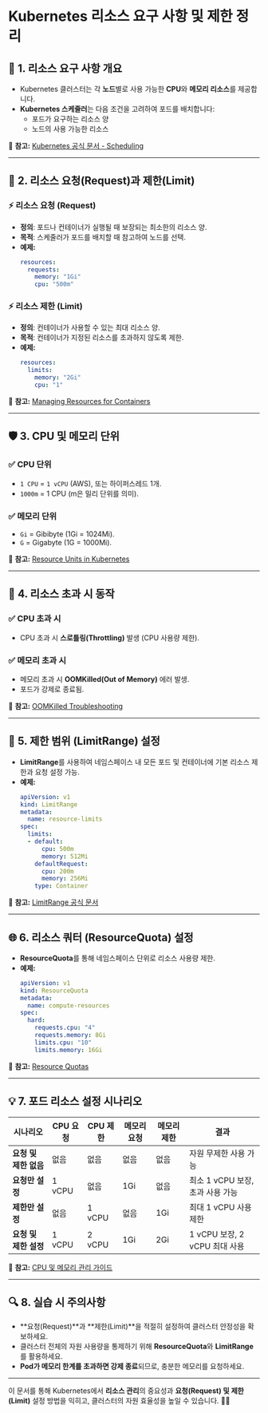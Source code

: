 # Kubernetes 리소스 요구 사항 및 제한 정리

## 📌 **1. 리소스 요구 사항 개요**
- Kubernetes 클러스터는 각 **노드**별로 사용 가능한 **CPU**와 **메모리 리소스**를 제공합니다.
- **Kubernetes 스케줄러**는 다음 조건을 고려하여 포드를 배치합니다:
  - 포드가 요구하는 리소스 양
  - 노드의 사용 가능한 리소스

📖 **참고:** [Kubernetes 공식 문서 - Scheduling](https://kubernetes.io/docs/concepts/scheduling-eviction/)

---

## 🔑 **2. 리소스 요청(Request)과 제한(Limit)**

### ⚡ **리소스 요청 (Request)**
- **정의**: 포드나 컨테이너가 실행될 때 보장되는 최소한의 리소스 양.
- **목적**: 스케줄러가 포드를 배치할 때 참고하여 노드를 선택.
- **예제:**
  ```yaml
  resources:
    requests:
      memory: "1Gi"
      cpu: "500m"
  ```

### ⚡ **리소스 제한 (Limit)**
- **정의**: 컨테이너가 사용할 수 있는 최대 리소스 양.
- **목적**: 컨테이너가 지정된 리소스를 초과하지 않도록 제한.
- **예제:**
  ```yaml
  resources:
    limits:
      memory: "2Gi"
      cpu: "1"
  ```

📖 **참고:** [Managing Resources for Containers](https://kubernetes.io/docs/concepts/configuration/manage-resources-containers/)

---

## 🛡 **3. CPU 및 메모리 단위**

### ✅ **CPU 단위**
- `1 CPU` = `1 vCPU` (AWS), 또는 하이퍼스레드 1개.
- `1000m` = 1 CPU (m은 밀리 단위를 의미).

### ✅ **메모리 단위**
- `Gi` = Gibibyte (1Gi = 1024Mi).
- `G` = Gigabyte (1G = 1000Mi).

📖 **참고:** [Resource Units in Kubernetes](https://kubernetes.io/docs/concepts/configuration/manage-resources-containers/#meaning-of-cpu)

---

## 🚀 **4. 리소스 초과 시 동작**

### ✅ **CPU 초과 시**
- CPU 초과 시 **스로틀링(Throttling)** 발생 (CPU 사용량 제한).

### ✅ **메모리 초과 시**
- 메모리 초과 시 **OOMKilled(Out of Memory)** 에러 발생.
- 포드가 강제로 종료됨.

📖 **참고:** [OOMKilled Troubleshooting](https://kubernetes.io/docs/tasks/debug/debug-application/debug-pod-replication-controller/)

---

## 🎯 **5. 제한 범위 (LimitRange) 설정**

- **LimitRange**를 사용하여 네임스페이스 내 모든 포드 및 컨테이너에 기본 리소스 제한과 요청 설정 가능.
- **예제:**
  ```yaml
  apiVersion: v1
  kind: LimitRange
  metadata:
    name: resource-limits
  spec:
    limits:
    - default:
        cpu: 500m
        memory: 512Mi
      defaultRequest:
        cpu: 200m
        memory: 256Mi
      type: Container
  ```

📖 **참고:** [LimitRange 공식 문서](https://kubernetes.io/docs/concepts/policy/limit-range/)

---

## 🌐 **6. 리소스 쿼터 (ResourceQuota) 설정**

- **ResourceQuota**를 통해 네임스페이스 단위로 리소스 사용량 제한.
- **예제:**
  ```yaml
  apiVersion: v1
  kind: ResourceQuota
  metadata:
    name: compute-resources
  spec:
    hard:
      requests.cpu: "4"
      requests.memory: 8Gi
      limits.cpu: "10"
      limits.memory: 16Gi
  ```

📖 **참고:** [Resource Quotas](https://kubernetes.io/docs/concepts/policy/resource-quotas/)

---

## 💡 **7. 포드 리소스 설정 시나리오**

| 시나리오                | CPU 요청 | CPU 제한 | 메모리 요청 | 메모리 제한 | 결과                   |
|----------------------|---------|---------|------------|-------------|----------------------|
| **요청 및 제한 없음**    | 없음      | 없음      | 없음         | 없음          | 자원 무제한 사용 가능     |
| **요청만 설정**        | 1 vCPU  | 없음      | 1Gi         | 없음          | 최소 1 vCPU 보장, 초과 사용 가능 |
| **제한만 설정**        | 없음      | 1 vCPU   | 없음         | 1Gi           | 최대 1 vCPU 사용 제한   |
| **요청 및 제한 설정**   | 1 vCPU  | 2 vCPU   | 1Gi         | 2Gi           | 1 vCPU 보장, 2 vCPU 최대 사용 |

📖 **참고:** [CPU 및 메모리 관리 가이드](https://kubernetes.io/docs/concepts/configuration/manage-resources-containers/)

---

## 🔍 **8. 실습 시 주의사항**
- **요청(Request)**과 **제한(Limit)**을 적절히 설정하여 클러스터 안정성을 확보하세요.
- 클러스터 전체의 자원 사용량을 통제하기 위해 **ResourceQuota**와 **LimitRange**를 활용하세요.
- **Pod가 메모리 한계를 초과하면 강제 종료**되므로, 충분한 메모리를 요청하세요.

---

이 문서를 통해 Kubernetes에서 **리소스 관리**의 중요성과 **요청(Request) 및 제한(Limit)** 설정 방법을 익히고, 클러스터의 자원 효율성을 높일 수 있습니다. 🚀✨

